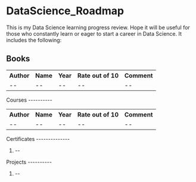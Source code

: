 # DataScience_Roadmap
This is my Data Science learning progress review. Hope it will be useful for those who constantly learn or eager to start a career in Data Science. It includes the following:

Books
-------
<table>
    <tr>
        <th>Author</th>
        <th>Name</th>
        <th>Year</th>
        <th>Rate out of 10</th>
        <th>Comment</th>
    </tr>
    <tr>
        <td>--</td>
        <td>--</td>
        <td>--</td>
        <td>--</td>
        <td>--</td>
    </tr>
</table>
Courses
----------
<table>
    <tr>
        <th>Author</th>
        <th>Name</th>
        <th>Year</th>
        <th>Rate out of 10</th>
        <th>Comment</th>
    </tr>
    <tr>
        <td>--</td>
        <td>--</td>
        <td>--</td>
        <td>--</td>
        <td>--</td>
    </tr>
</table>
Certificates
--------------
<ol>
    <li>--</li>
</ol>
Projects
----------
<ol>
    <li>--</li>
</ol>
